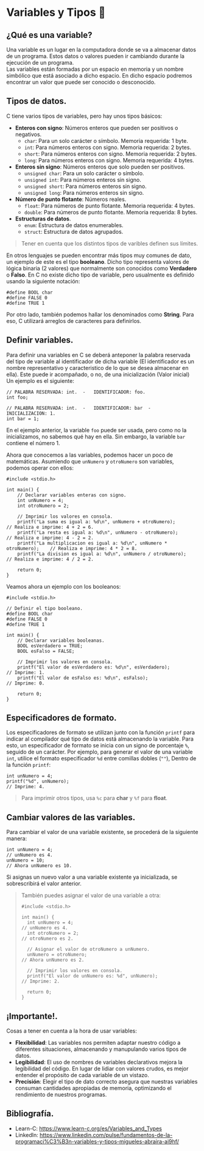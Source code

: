 # Variables y Tipos 🧩
## ¿Qué es una variable?
Una variable es un lugar en la computadora donde se va a almacenar datos de un programa. Estos datos o valores pueden ir cambiando durante la ejecución de un programa.<br>
Las variables están formadas por un espacio en memoria y un nombre simbólico que está asociado a dicho espacio. En dicho espacio podremos encontrar un valor que puede ser conocido o desconocido.

## Tipos de datos.
C tiene varios tipos de variables, pero hay unos tipos básicos:
- **Enteros con signo**: Números enteros que pueden ser positivos o negativos.
  - `char`: Para un solo carácter o símbolo. Memoria requerida: 1 byte.
  - `int`: Para números enteros con signo. Memoria requerida: 2 bytes.
  - `short`: Para números enteros con signo.  Memoria requerida: 2 bytes.
  - `long`: Para números enteros con signo. Memoria requerida: 4 bytes.
- **Enteros sin signo**: Números enteros que solo pueden ser positivos.
  - `unsigned char`: Para un solo carácter o símbolo.
  - `unsigned int`: Para números enteros sin signo.
  - `unsigned short`: Para números enteros sin signo.
  - `unsigned long`: Para números enteros sin signo.
- **Número de punto flotante**: Números reales.
  - `float`: Para números de punto flotante. Memoria requerida: 4 bytes.
  - `double`: Para números de punto flotante. Memoria requerida: 8 bytes.
- **Estructuras de datos**.
  - `enum`: Estructura de datos enumerables.
  - `struct`: Estructura de datos agrupados.

> Tener en cuenta que los distintos tipos de varibles definen sus límites.

En otros lenguajes se pueden encontrar más tipos muy comunes de dato, un ejemplo de este es el tipo **booleano**. Dicho tipo representa valores de lógica binaria (2 valores) que normalmente son conocidos como **Verdadero** o **Falso**. En C no existe dicho tipo de variable, pero usualmente es definido usando la siguiente notación:
```
#define BOOL char
#define FALSE 0
#define TRUE 1
```

Por otro lado, también podemos hallar los denominados como **String**. Para eso, C utilizará arreglos de caracteres para definirlos.

## Definir variables.
Para definir una variables en C se deberá anteponer la palabra reservada del tipo de variable al identificador de dicha variable (El identificador es un nombre representativo y caracteristico de lo que se desea almacenar en ella). Este puede ir acompañado, o no, de una inicialización (Valor inicial)<br>
Un ejemplo es el siguiente:
```
// PALABRA RESERVADA: int.  -   IDENTIFICADOR: foo.
int foo;

// PALABRA RESERVADA: int.  -   IDENTIFICADOR: bar  -   INICIALIZACION: 1.
int bar = 1;
```
En el ejemplo anterior, la variable `foo` puede ser usada, pero como no la inicializamos, no sabemos qué hay en ella. Sin embargo, la variable `bar` contiene el número 1.<br>

Ahora que conocemos a las variables, podemos hacer un poco de matemáticas. Asumiendo que `unNumero` y `otroNumero` son variables, podemos operar con ellos:
```
#include <stdio.h>

int main() {
    // Declarar variables enteras con signo.
    int unNumero = 4;
    int otroNumero = 2;

    // Imprimir los valores en consola.
    printf("La suma es igual a: %d\n", unNumero + otroNumero);              // Realiza e imprime: 4 + 2 = 6.
    printf("La resta es igual a: %d\n", unNumero - otroNumero);             // Realiza e imprime: 4 - 2 = 2.
    printf("La multiplicacion es igual a: %d\n", unNumero * otroNumero);    // Realiza e imprime: 4 * 2 = 8.
    printf("La division es igual a: %d\n", unNumero / otroNumero);          // Realiza e imprime: 4 / 2 = 2.

    return 0;
}
```

Veamos ahora un ejemplo con los booleanos:
```
#include <stdio.h>

// Definir el tipo booleano.
#define BOOL char
#define FALSE 0
#define TRUE 1

int main() {
    // Declarar variables booleanas.
    BOOL esVerdadero = TRUE;
    BOOL esFalso = FALSE;

    // Imprimir los valores en consola.
    printf("El valor de esVerdadero es: %d\n", esVerdadero);                // Imprime: 1.
    printf("El valor de esFalso es: %d\n", esFalso);                        // Imprime: 0.

    return 0;
}
```

## Especificadores de formato.
Los especificadores de formato se utilizan junto con la función `printf` para indicar al compilador qué tipo de datos está almacenando la variable. Para esto, un especificador de formato se inicia con un signo de porcentaje `%`, seguido de un carácter.
Por ejemplo, para generar el valor de una variable `int`, utilice el formato especificador `%d` entre comillas dobles (`""`), Dentro de la función `printf`:
```
int unNumero = 4;
printf("%d", unNumero);                                                     // Imprime: 4.
```
> Para imprimir otros tipos, usa `%c` para **char** y `%f` para **float**.

## Cambiar valores de las variables.
Para cambiar el valor de una variable existente, se procederá de la siguiente manera:
```
int unNumero = 4;                                                           // unNumero es 4.
unNumero = 10;                                                              // Ahora unNumero es 10.
```
Si asignas un nuevo valor a una variable existente ya inicializada, se sobrescribirá el valor anterior.

> También puedes asignar el valor de una variable a otra:
> ```
> #include <stdio.h>
> 
> int main() {
>   int unNumero = 4;                                                       // unNumero es 4.
>   int otroNumero = 2;                                                     // otroNumero es 2.
> 
>   // Asignar el valor de otroNumero a unNumero.
>   unNumero = otroNumero;                                                  // Ahora unNumero es 2.
> 
>   // Imprimir los valores en consola.
>   printf("El valor de unNumero es: %d", unNumero);                        // Imprime: 2.
>
>   return 0;
> }
> ```

## ¡Importante!.
Cosas a tener en cuenta a la hora de usar variables:
- **Flexibilidad**: Las variables nos permiten adaptar nuestro código a diferentes situaciones, almacenando y manupulando varios tipos de datos.
- **Legibilidad**: El uso de nombres de variables declarativos mejora la legibilidad del código. En lugar de lidiar con valores crudos, es mejor entender el propósito de cada variable de un vistazo.
- **Precisión**: Elegir el tipo de dato correcto asegura que nuestras variables consuman cantidades apropiadas de memoria, optimizando el rendimiento de nuestros programas.

## Bibliografía.
- Learn-C: https://www.learn-c.org/es/Variables_and_Types
- LinkedIn: https://www.linkedin.com/pulse/fundamentos-de-la-programaci%C3%B3n-variables-y-tipos-migueles-abraira-ai9hf/